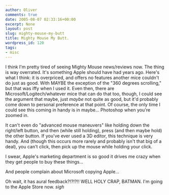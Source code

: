 ```yaml
---
author: Oliver
comments: true
date: 2005-08-07 02:33:16+00:00
excerpt: None
layout: post
slug: mighty-mouse-my-butt
title: Mighty Mouse My Butt.
wordpress_id: 120
tags:
- misc
---
```


I think I'm pretty tired of seeing Mighty Mouse news/reviews now.  The thing is way overrated.  It's something Apple should have had years ago.  Here's what I think: it is overpriced, and offers no features another mice couldn't do just as good.  With MAYBE the exception of the "360 degrees scrolling," but that was iffy when I used it.  Even then, there are Microsoft/Logitech/whatever mice that can do that too, though, I could see the argument that maybe, just <i>maybe</i> not quite as good, but it'd probably come down to personal preference at that point.  Of course, the only time I could see this coming in handy is in maybe... Photoshop when you're zoomed in.

It can't even do "advanced mouse maneuvers" like holding down the right/left button, and then (while still holding), press (and then maybe hold) the other button.  If you've ever used a 3D editor, this technique is very handy.  And (though this occurs more rarely and probably isn't that big of a deal), you can't click, then pick up the mouse while holding your click.

I swear, Apple's marketing department is so good it drives me crazy when they get people to buy these things...

And people complain about Microsoft copying Apple...





Oh wait, it has aural feedback?!?!?!! WELL HOLY CRAP, BATMAN. I'm going to the Apple Store now.  *sigh*